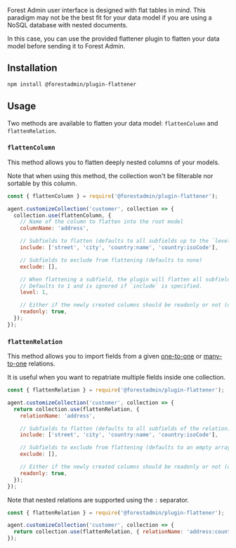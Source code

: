 Forest Admin user interface is designed with flat tables in mind. This paradigm may not be the best fit for your data model if you are using a NoSQL database with nested documents.

In this case, you can use the provided flattener plugin to flatten your data model before sending it to Forest Admin.

## Installation

```bash
npm install @forestadmin/plugin-flattener
```

## Usage

Two methods are available to flatten your data model: `flattenColumn` and `flattenRelation`.

### `flattenColumn`

This method allows you to flatten deeply nested columns of your models.

Note that when using this method, the collection won't be filterable nor sortable by this column.

```javascript
const { flattenColumn } = require('@forestadmin/plugin-flattener');

agent.customizeCollection('customer', collection => {
  collection.use(flattenColumn, {
    // Name of the column to flatten into the root model
    columnName: 'address',

    // Subfields to flatten (defaults to all subfields up to the `level` setting)
    include: ['street', 'city', 'country:name', 'country:isoCode'],

    // Subfields to exclude from flattening (defaults to none)
    exclude: [],

    // When flattening a subfield, the plugin will flatten all subfields up to the `level` setting.
    // Defaults to 1 and is ignored if `include` is specified.
    level: 1,

    // Either if the newly created columns should be readonly or not (defaults to false)
    readonly: true,
  });
});
```

### `flattenRelation`

This method allows you to import fields from a given [one-to-one](../../../agent-customization/relationships/single-record.md#one-to-one-relations) or [many-to-one](../../../agent-customization/relationships/single-record.md#many-to-one-relations) relations.

It is useful when you want to repatriate multiple fields inside one collection.

```javascript
const { flattenRelation } = require('@forestadmin/plugin-flattener');

agent.customizeCollection('customer', collection => {
  return collection.use(flattenRelation, {
    relationName: 'address',

    // Subfields to flatten (defaults to all subfields of the relation)
    include: ['street', 'city', 'country:name', 'country:isoCode'],

    // Subfields to exclude from flattening (defaults to an empty array)
    exclude: [],

    // Either if the newly created columns should be readonly or not (defaults to false)
    readonly: true,
  });
});
```

Note that nested relations are supported using the `:` separator.

```javascript
const { flattenRelation } = require('@forestadmin/plugin-flattener');

agent.customizeCollection('customer', collection => {
  return collection.use(flattenRelation, { relationName: 'address:country' });
});
```
